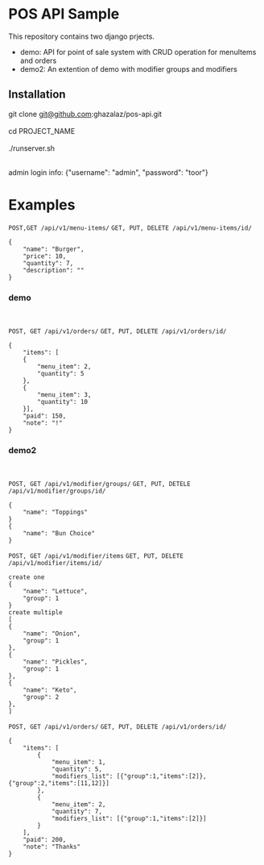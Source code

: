 <h1>POS API Sample</h1>

This repository contains two django prjects.
<ul>
<li>demo: API for point of sale system with CRUD operation for menuItems and orders </li>
<li>demo2: An extention of demo with modifier groups and modifiers </li>
</ul>
<h2>Installation</h2>

git clone git@github.com:ghazalaz/pos-api.git
</br></br>
cd PROJECT_NAME
</br></br>
./runserver.sh
</br></br>

admin login info: {"username": "admin", "password": "toor"}

<h1>Examples</h1>


`POST,GET /api/v1/menu-items/` `GET, PUT, DELETE /api/v1/menu-items/id/`

```
{
    "name": "Burger",
    "price": 10,
    "quantity": 7,
    "description": ""
}
```
<h3>demo</h3>
</br>

`POST, GET /api/v1/orders/` `GET, PUT, DELETE /api/v1/orders/id/`

```
{
    "items": [
    {
        "menu_item": 2,
        "quantity": 5
    },
    {
        "menu_item": 3,
        "quantity": 10
    }],
    "paid": 150,
    "note": "!"
}
```

<h3>demo2</h3>
</br>

`POST, GET /api/v1/modifier/groups/` `GET, PUT, DETELE /api/v1/modifier/groups/id/`

```
{
    "name": "Toppings"
}
{
    "name": "Bun Choice"
}
```

`POST, GET /api/v1/modifier/items` `GET, PUT, DELETE /api/v1/modifier/items/id/`


```
create one
{
    "name": "Lettuce",
    "group": 1
}
create multiple
[
{
    "name": "Onion",
    "group": 1
},
{
    "name": "Pickles",
    "group": 1
},
{
    "name": "Keto",
    "group": 2
},
]
```

`POST, GET /api/v1/orders/` `GET, PUT, DELETE /api/v1/orders/id/` 

```
{
    "items": [
		{
			"menu_item": 1,
			"quantity": 5,
			"modifiers_list": [{"group":1,"items":[2]}, {"group":2,"items":[11,12]}]
		},
		{
			"menu_item": 2,
			"quantity": 7,
			"modifiers_list": [{"group":1,"items":[2]}]
		}
	],
    "paid": 200,
    "note": "Thanks"
}
```

